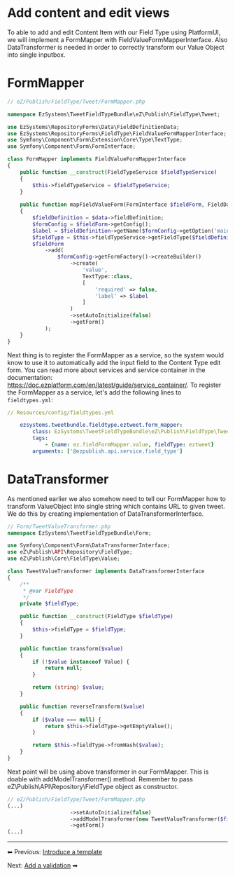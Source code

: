 # Add content and edit views

To able to add and edit Content Item with our Field Type using PlatformUI, we will implement a FormMapper with FieldValueFormMapperInterface. 
Also DataTransformer is needed in order to correctly transform our Value Object into single inputbox.

# FormMapper
```php
// eZ/Publish/FieldType/Tweet/FormMapper.php

namespace EzSystems\TweetFieldTypeBundle\eZ\Publish\FieldType\Tweet;

use EzSystems\RepositoryForms\Data\FieldDefinitionData;
use EzSystems\RepositoryForms\FieldType\FieldValueFormMapperInterface;
use Symfony\Component\Form\Extension\Core\Type\TextType;
use Symfony\Component\Form\FormInterface;

class FormMapper implements FieldValueFormMapperInterface
{
    public function __construct(FieldTypeService $fieldTypeService)
    {
        $this->fieldTypeService = $fieldTypeService;
    }
    
    public function mapFieldValueForm(FormInterface $fieldForm, FieldData $data)
    {
        $fieldDefinition = $data->fieldDefinition;
        $formConfig = $fieldForm->getConfig();
        $label = $fieldDefinition->getName($formConfig->getOption('mainLanguageCode')) ?: reset($names);
        $fieldType = $this->fieldTypeService->getFieldType($fieldDefinition->fieldTypeIdentifier);
        $fieldForm
            ->add(
                $formConfig->getFormFactory()->createBuilder()
                    ->create(
                        'value',
                        TextType::class,
                        [
                            'required' => false,
                            'label' => $label
                        ]
                    )
                    ->setAutoInitialize(false)
                    ->getForm()
            );
    }
}
```

Next thing is to register the FormMapper as a service, so the system would know to use it to automatically add the input field to the Content Type edit form. You can read more about services and service container in the documentation: https://doc.ezplatform.com/en/latest/guide/service_container/. To register the FormMapper as a service, let's add the following lines to `fieldtypes.yml`:
```yml
// Resources/config/fieldtypes.yml

    ezsystems.tweetbundle.fieldtype.eztweet.form_mapper:
        class: EzSystems\TweetFieldTypeBundle\eZ\Publish\FieldType\Tweet\FormMapper
        tags:
            - {name: ez.fieldFormMapper.value, fieldType: eztweet}
        arguments: ['@ezpublish.api.service.field_type']
```

# DataTransformer

As mentioned earlier we also somehow need to tell our FormMapper how to transform ValueObject into single string which contains URL to given tweet. We do this by creating implementation of DataTransformerInterface.

```php
// Form/TweetValueTransformer.php
namespace EzSystems\TweetFieldTypeBundle\Form;

use Symfony\Component\Form\DataTransformerInterface;
use eZ\Publish\API\Repository\FieldType;
use eZ\Publish\Core\FieldType\Value;

class TweetValueTransformer implements DataTransformerInterface
{
    /**
     * @var FieldType
     */
    private $fieldType;

    public function __construct(FieldType $fieldType)
    {
        $this->fieldType = $fieldType;
    }

    public function transform($value)
    {
        if (!$value instanceof Value) {
            return null;
        }

        return (string) $value;
    }

    public function reverseTransform($value)
    {
        if ($value === null) {
            return $this->fieldType->getEmptyValue();
        }

        return $this->fieldType->fromHash($value);
    }
}
```

Next point will be using above transformer in our FormMapper. This is doable with addModelTransformer() method. Remember to pass eZ\Publish\API\Repository\FieldType object as constructor.

```php
// eZ/Publish/FieldType/Tweet/FormMapper.php
(...)
                    ->setAutoInitialize(false)
                    ->addModelTransformer(new TweetValueTransformer($fieldType))
                    ->getForm()
(...)
```  
------------------------------------------------------------------------

⬅ Previous: [Introduce a template](introduce_a_template.md)

Next: [Add a validation](add_a_validation.md) ➡
